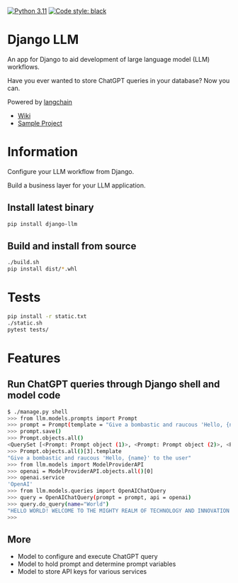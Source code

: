 [![Python 3.11](https://img.shields.io/badge/python-3.11-blue.svg)](https://www.python.org/downloads/release/python-3112/)
[![Code style: black](https://img.shields.io/badge/code%20style-black-000000.svg)](https://github.com/psf/black)

# Django LLM
An app for Django to aid development of large language model (LLM) workflows.

Have you ever wanted to store ChatGPT queries in your database? Now you can.

Powered by [langchain](https://github.com/hwchase17/langchain)


* [Wiki](https://github.com/mikrl/django-llm/wiki)
* [Sample Project](https://github.com/mikrl/django-llm-sample)

# Information
Configure your LLM workflow from Django.

Build a business layer for your LLM application.

## Install latest binary
```bash
pip install django-llm
```

## Build and install from source
```bash
./build.sh
pip install dist/*.whl
```

# Tests
```bash
pip install -r static.txt
./static.sh
pytest tests/
```

# Features
## Run ChatGPT queries through Django shell and model code
```bash
$ ./manage.py shell
>>> from llm.models.prompts import Prompt
>>> prompt = Prompt(template = "Give a bombastic and raucous 'Hello, {name}' to the user")
>>> prompt.save()
>>> Prompt.objects.all()
<QuerySet [<Prompt: Prompt object (1)>, <Prompt: Prompt object (2)>, <Prompt: Prompt object (3)>, <Prompt: Prompt object (4)>]>
>>> Prompt.objects.all()[3].template
"Give a bombastic and raucous 'Hello, {name}' to the user"
>>> from llm.models import ModelProviderAPI
>>> openai = ModelProviderAPI.objects.all()[0]
>>> openai.service
'OpenAI'
>>> from llm.models.queries import OpenAIChatQuery
>>> query = OpenAIChatQuery(prompt = prompt, api = openai)
>>> query.do_query(name="World")
"HELLO WORLD! WELCOME TO THE MIGHTY REALM OF TECHNOLOGY AND INNOVATION! PREPARE TO BE ASTOUNDED AND DAZZLED BY THE POWER OF CODE AND THE ENDLESS POSSIBILITIES OF THE DIGITAL AGE! LET'S ROCK AND ROLL!"
>>>
```

## More
* Model to configure and execute ChatGPT query
* Model to hold prompt and determine prompt variables
* Model to store API keys for various services
